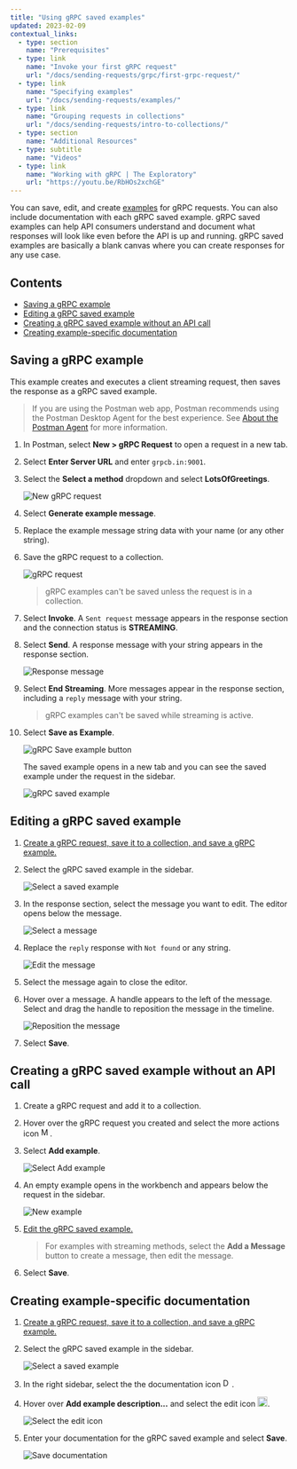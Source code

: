 ```yaml
---
title: "Using gRPC saved examples"
updated: 2023-02-09
contextual_links:
  - type: section
    name: "Prerequisites"
  - type: link
    name: "Invoke your first gRPC request"
    url: "/docs/sending-requests/grpc/first-grpc-request/"
  - type: link
    name: "Specifying examples"
    url: "/docs/sending-requests/examples/"
  - type: link
    name: "Grouping requests in collections"
    url: "/docs/sending-requests/intro-to-collections/"
  - type: section
    name: "Additional Resources"
  - type: subtitle
    name: "Videos"
  - type: link
    name: "Working with gRPC | The Exploratory"
    url: "https://youtu.be/RbHOs2xchGE"
---
```


You can save, edit, and create [examples](/docs/sending-requests/examples/) for gRPC requests. You can also include documentation with each gRPC saved example. gRPC saved examples can help API consumers understand and document what responses will look like even before the API is up and running. gRPC saved examples are basically a blank canvas where you can create responses for any use case.

## Contents

* [Saving a gRPC example](#saving-a-grpc-example)
* [Editing a gRPC saved example](#editing-a-grpc-saved-example)
* [Creating a gRPC saved example without an API call](#creating-a-grpc-saved-example-without-an-api-call)
* [Creating example-specific documentation](#creating-example-specific-documentation)

## Saving a gRPC example

This example creates and executes a client streaming request, then saves the response as a gRPC saved example.

> If you are using the Postman web app, Postman recommends using the Postman Desktop Agent for the best experience. See [About the Postman Agent](/docs/getting-started/about-postman-agent/) for more information.

1. In Postman, select  **New > gRPC Request** to open a request in a new tab.

1. Select **Enter Server URL** and enter `grpcb.in:9001`.

1. Select the **Select a method** dropdown and select **LotsOfGreetings**.

    ![New gRPC request](https://assets.postman.com/postman-docs/v10/grpc-save-example-1request-v10.jpg)

1. Select **Generate example message**.

1. Replace the example message string data with your name (or any other string).

1. Save the gRPC request to a collection.

    ![gRPC request](https://assets.postman.com/postman-docs/v10/grpc-save-example-2collection-v10.jpg)

    > gRPC examples can't be saved unless the request is in a collection.

1. Select **Invoke**. A `Sent request` message appears in the response section and the connection status is **STREAMING**.

1. Select **Send**. A response message with your string appears in the response section.

    ![Response message](https://assets.postman.com/postman-docs/v10/grpc-save-example-3send-v10.jpg)

1. Select **End Streaming**. More messages appear in the response section, including a `reply` message with your string.

    > gRPC examples can't be saved while streaming is active.

1. Select **Save as Example**.

    ![gRPC Save example button](https://assets.postman.com/postman-docs/v10/grpc-save-example-4saveExampleButton-v10.jpg)

    The saved example opens in a new tab and you can see the saved example under the request in the sidebar.

    ![gRPC saved example](https://assets.postman.com/postman-docs/v10/grpc-save-example-4savedExample-v10.jpg)

## Editing a gRPC saved example

1. [Create a gRPC request, save it to a collection, and save a gRPC example.](#saving-a-grpc-example)

1. Select the gRPC saved example in the sidebar.

    ![Select a saved example](https://assets.postman.com/postman-docs/v10/grpc-save-example-1select-example-v10.jpg)

1. In the response section, select the message you want to edit. The editor opens below the message.

    ![Select a message](https://assets.postman.com/postman-docs/v10/grpc-save-example-2select-message-v10.jpg)

1. Replace the `reply` response with `Not found` or any string.

    ![Edit the message](https://assets.postman.com/postman-docs/v10/grpc-save-example-3edit-message-v10.jpg)

1. Select the message again to close the editor.

1. Hover over a message. A handle appears to the left of the message. Select and drag the handle to reposition the message in the timeline.

    ![Reposition the message](https://assets.postman.com/postman-docs/v10/grpc-save-example-4reposition-v10.jpg)

1. Select **Save**.

## Creating a gRPC saved example without an API call

1. Create a gRPC request and add it to a collection.

1. Hover over the gRPC request you created and select the more actions icon <img alt="More actions icon" src="https://assets.postman.com/postman-docs/icon-more-actions-v9.jpg#icon" width="16px">.

1. Select **Add example**.

    ![Select Add example](https://assets.postman.com/postman-docs/v10/grpc-create-example-1add-v10.jpg)

1. An empty example opens in the workbench and appears below the request in the sidebar.

    ![New example](https://assets.postman.com/postman-docs/v10/grpc-create-example-2save-v10.jpg)

1. [Edit the gRPC saved example.](#editing-a-grpc-saved-example)

    > For examples with streaming methods, select the **Add a Message** button to create a message, then edit the message.

1. Select **Save**.

## Creating example-specific documentation

1. [Create a gRPC request, save it to a collection, and save a gRPC example.](#saving-a-grpc-example)

1. Select the gRPC saved example in the sidebar.

    ![Select a saved example](https://assets.postman.com/postman-docs/v10/grpc-save-example-1select-example-v10.jpg)

1. In the right sidebar, select the the documentation icon <img alt="Documentation icon" src="https://assets.postman.com/postman-docs/documentation-icon-v8-10.jpg#icon" width="16px">.

1. Hover over **Add example description...** and select the edit icon <img alt="Edit icon" src="https://assets.postman.com/postman-docs/documentation-edit-icon-v8-10.jpg#icon" width="18px">.

    ![Select the edit icon](https://assets.postman.com/postman-docs/v10/grpc-doc-example-1edit-v10.jpg)

1. Enter your documentation for the gRPC saved example and select **Save**.

    ![Save documentation](https://assets.postman.com/postman-docs/v10/grpc-doc-example-1save-v10.jpg)
